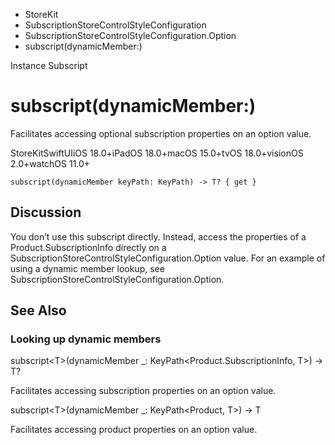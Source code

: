 

- StoreKit
- SubscriptionStoreControlStyleConfiguration
- SubscriptionStoreControlStyleConfiguration.Option
-  subscript(dynamicMember:) 

Instance Subscript

# subscript(dynamicMember:)

Facilitates accessing optional subscription properties on an option value.

StoreKitSwiftUIiOS 18.0+iPadOS 18.0+macOS 15.0+tvOS 18.0+visionOS 2.0+watchOS 11.0+

``` source
subscript(dynamicMember keyPath: KeyPath) -> T? { get }
```

## Discussion

You don’t use this subscript directly. Instead, access the properties of a Product.SubscriptionInfo directly on a SubscriptionStoreControlStyleConfiguration.Option value. For an example of using a dynamic member lookup, see SubscriptionStoreControlStyleConfiguration.Option.

## See Also

### Looking up dynamic members

subscript&lt;T>(dynamicMember _: KeyPath&lt;Product.SubscriptionInfo, T>) -> T?

Facilitates accessing subscription properties on an option value.

subscript&lt;T>(dynamicMember _: KeyPath&lt;Product, T>) -> T

Facilitates accessing product properties on an option value.

